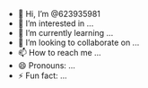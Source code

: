 - 👋 Hi, I’m @623935981
- 👀 I’m interested in ...
- 🌱 I’m currently learning ...
- 💞️ I’m looking to collaborate on ...
- 📫 How to reach me ...
- 😄 Pronouns: ...
- ⚡ Fun fact: ...

<!---
623935981/623935981 is a ✨ special ✨ repository because its `README.md` (this file) appears on your GitHub profile.
You can click the Preview link to take a look at your changes.
--->
